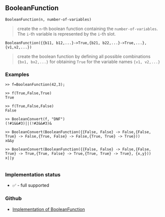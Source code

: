 ## BooleanFunction

```
BooleanFunction(n, number-of-variables)
```

> create the `n`-th boolean function containing the `number-of-variables`. The `i`-th variable is represented by the `i`-th slot.

```
BooleanFunction({{b11, b12,...}->True,{b21, b22,...}->True,...}, {v1,v2,...})
```

> create the boolean function by defining all possible combinations `{bx1, bx2,...}` for obtaining `True` for the variable names `{v1, v2,...}`
 
### Examples

``` 
>> f=BooleanFunction(42,3); 
 
>> f(True,False,True) 
True

>> f(True,False,False) 
False 

>> BooleanConvert(f, "DNF") 
(!#1&&#3)||(!#2&&#3)&

>> BooleanConvert(BooleanFunction({{False, False} -> False,{False, True} -> False,{True, False} -> False,{True, True} -> True})) 
x&&y

>> BooleanConvert(BooleanFunction({{False, False} -> False,{False, True} -> True,{True, False} -> True,{True, True} -> True}, {x,y})) 
x||y
        
```






### Implementation status

* &#x2705; - full supported

### Github

* [Implementation of BooleanFunction](https://github.com/axkr/symja_android_library/blob/master/symja_android_library/matheclipse-core/src/main/java/org/matheclipse/core/builtin/BooleanFunctions.java#L1014) 
